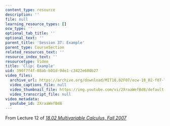 ```yaml
---
content_type: resource
description: ''
file: null
learning_resource_types: []
ocw_type: ''
optional_tab_title: ''
optional_text: ''
parent_title: 'Session 37: Example'
parent_type: CourseSection
related_resources_text: ''
resource_index_text: ''
resourcetype: Video
title: 'Clip: Example'
uid: 390f7f4f-08ab-b01d-9de1-c3422e600b27
video_files:
  archive_url: https://archive.org/download/MIT18.02F07/ocw-18_02-f07-lec12_300k.mp4
  video_captions_file: null
  video_thumbnail_file: https://img.youtube.com/vi/2XraaWefBd8/default.jpg
  video_transcript_file: null
video_metadata:
  youtube_id: 2XraaWefBd8
---
```


From Lecture 12 of [_18.02 Multivariable Calculus, Fall 2007_](/courses/18-02-multivariable-calculus-fall-2007/video_galleries/video-lectures)